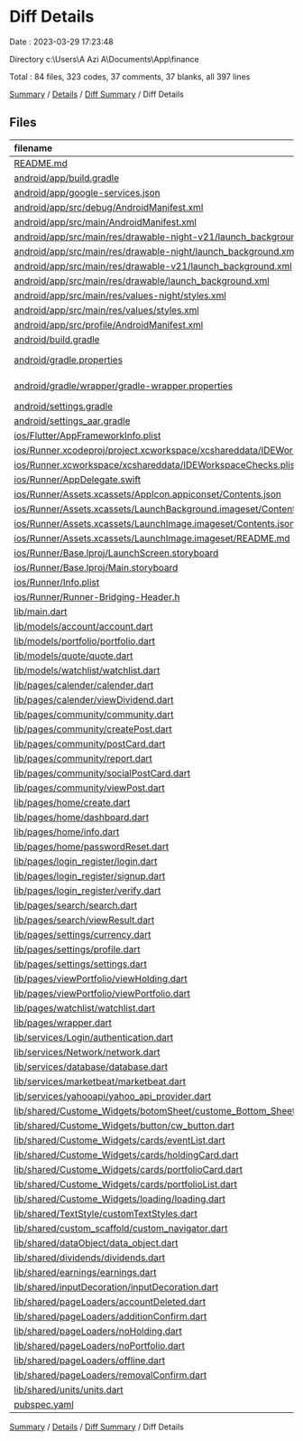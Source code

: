 # Diff Details

Date : 2023-03-29 17:23:48

Directory c:\\Users\\A Azi A\\Documents\\App\\finance

Total : 84 files,  323 codes, 37 comments, 37 blanks, all 397 lines

[Summary](results.md) / [Details](details.md) / [Diff Summary](diff.md) / Diff Details

## Files
| filename | language | code | comment | blank | total |
| :--- | :--- | ---: | ---: | ---: | ---: |
| [README.md](/README.md) | Markdown | 10 | 0 | 7 | 17 |
| [android/app/build.gradle](/android/app/build.gradle) | Groovy | 68 | 3 | 16 | 87 |
| [android/app/google-services.json](/android/app/google-services.json) | JSON | 71 | 0 | 0 | 71 |
| [android/app/src/debug/AndroidManifest.xml](/android/app/src/debug/AndroidManifest.xml) | XML | 5 | 3 | 4 | 12 |
| [android/app/src/main/AndroidManifest.xml](/android/app/src/main/AndroidManifest.xml) | XML | 35 | 10 | 4 | 49 |
| [android/app/src/main/res/drawable-night-v21/launch_background.xml](/android/app/src/main/res/drawable-night-v21/launch_background.xml) | XML | 9 | 0 | 0 | 9 |
| [android/app/src/main/res/drawable-night/launch_background.xml](/android/app/src/main/res/drawable-night/launch_background.xml) | XML | 9 | 0 | 0 | 9 |
| [android/app/src/main/res/drawable-v21/launch_background.xml](/android/app/src/main/res/drawable-v21/launch_background.xml) | XML | 9 | 0 | 0 | 9 |
| [android/app/src/main/res/drawable/launch_background.xml](/android/app/src/main/res/drawable/launch_background.xml) | XML | 9 | 0 | 0 | 9 |
| [android/app/src/main/res/values-night/styles.xml](/android/app/src/main/res/values-night/styles.xml) | XML | 10 | 9 | 0 | 19 |
| [android/app/src/main/res/values/styles.xml](/android/app/src/main/res/values/styles.xml) | XML | 11 | 9 | 0 | 20 |
| [android/app/src/profile/AndroidManifest.xml](/android/app/src/profile/AndroidManifest.xml) | XML | 5 | 3 | 2 | 10 |
| [android/build.gradle](/android/build.gradle) | Groovy | 32 | 0 | 6 | 38 |
| [android/gradle.properties](/android/gradle.properties) | Java Properties | 4 | 0 | 1 | 5 |
| [android/gradle/wrapper/gradle-wrapper.properties](/android/gradle/wrapper/gradle-wrapper.properties) | Java Properties | 5 | 1 | 1 | 7 |
| [android/settings.gradle](/android/settings.gradle) | Groovy | 8 | 0 | 4 | 12 |
| [android/settings_aar.gradle](/android/settings_aar.gradle) | Groovy | 1 | 0 | 1 | 2 |
| [ios/Flutter/AppFrameworkInfo.plist](/ios/Flutter/AppFrameworkInfo.plist) | XML | 26 | 0 | 1 | 27 |
| [ios/Runner.xcodeproj/project.xcworkspace/xcshareddata/IDEWorkspaceChecks.plist](/ios/Runner.xcodeproj/project.xcworkspace/xcshareddata/IDEWorkspaceChecks.plist) | XML | 8 | 0 | 1 | 9 |
| [ios/Runner.xcworkspace/xcshareddata/IDEWorkspaceChecks.plist](/ios/Runner.xcworkspace/xcshareddata/IDEWorkspaceChecks.plist) | XML | 8 | 0 | 1 | 9 |
| [ios/Runner/AppDelegate.swift](/ios/Runner/AppDelegate.swift) | Swift | 12 | 0 | 2 | 14 |
| [ios/Runner/Assets.xcassets/AppIcon.appiconset/Contents.json](/ios/Runner/Assets.xcassets/AppIcon.appiconset/Contents.json) | JSON | 122 | 0 | 1 | 123 |
| [ios/Runner/Assets.xcassets/LaunchBackground.imageset/Contents.json](/ios/Runner/Assets.xcassets/LaunchBackground.imageset/Contents.json) | JSON | 52 | 0 | 1 | 53 |
| [ios/Runner/Assets.xcassets/LaunchImage.imageset/Contents.json](/ios/Runner/Assets.xcassets/LaunchImage.imageset/Contents.json) | JSON | 56 | 0 | 1 | 57 |
| [ios/Runner/Assets.xcassets/LaunchImage.imageset/README.md](/ios/Runner/Assets.xcassets/LaunchImage.imageset/README.md) | Markdown | 3 | 0 | 2 | 5 |
| [ios/Runner/Base.lproj/LaunchScreen.storyboard](/ios/Runner/Base.lproj/LaunchScreen.storyboard) | XML | 43 | 1 | 0 | 44 |
| [ios/Runner/Base.lproj/Main.storyboard](/ios/Runner/Base.lproj/Main.storyboard) | XML | 25 | 1 | 1 | 27 |
| [ios/Runner/Info.plist](/ios/Runner/Info.plist) | XML | 47 | 0 | 0 | 47 |
| [ios/Runner/Runner-Bridging-Header.h](/ios/Runner/Runner-Bridging-Header.h) | C++ | 1 | 0 | 1 | 2 |
| [lib/main.dart](/lib/main.dart) | Dart | 4 | -1 | 0 | 3 |
| [lib/models/account/account.dart](/lib/models/account/account.dart) | Dart | -3 | 0 | 0 | -3 |
| [lib/models/portfolio/portfolio.dart](/lib/models/portfolio/portfolio.dart) | Dart | 0 | 0 | 1 | 1 |
| [lib/models/quote/quote.dart](/lib/models/quote/quote.dart) | Dart | 10 | 0 | 2 | 12 |
| [lib/models/watchlist/watchlist.dart](/lib/models/watchlist/watchlist.dart) | Dart | 6 | 0 | 3 | 9 |
| [lib/pages/calender/calender.dart](/lib/pages/calender/calender.dart) | Dart | 81 | 2 | 5 | 88 |
| [lib/pages/calender/viewDividend.dart](/lib/pages/calender/viewDividend.dart) | Dart | -2 | 0 | 0 | -2 |
| [lib/pages/community/community.dart](/lib/pages/community/community.dart) | Dart | -97 | -1 | -7 | -105 |
| [lib/pages/community/createPost.dart](/lib/pages/community/createPost.dart) | Dart | -104 | 0 | -7 | -111 |
| [lib/pages/community/postCard.dart](/lib/pages/community/postCard.dart) | Dart | -254 | -4 | -15 | -273 |
| [lib/pages/community/report.dart](/lib/pages/community/report.dart) | Dart | -155 | 0 | -12 | -167 |
| [lib/pages/community/socialPostCard.dart](/lib/pages/community/socialPostCard.dart) | Dart | -202 | -1 | -17 | -220 |
| [lib/pages/community/viewPost.dart](/lib/pages/community/viewPost.dart) | Dart | -159 | -5 | -14 | -178 |
| [lib/pages/home/create.dart](/lib/pages/home/create.dart) | Dart | 10 | 0 | 1 | 11 |
| [lib/pages/home/dashboard.dart](/lib/pages/home/dashboard.dart) | Dart | -185 | 0 | -31 | -216 |
| [lib/pages/home/info.dart](/lib/pages/home/info.dart) | Dart | 14 | 1 | 8 | 23 |
| [lib/pages/home/passwordReset.dart](/lib/pages/home/passwordReset.dart) | Dart | -2 | -1 | -1 | -4 |
| [lib/pages/login_register/login.dart](/lib/pages/login_register/login.dart) | Dart | -22 | 0 | 0 | -22 |
| [lib/pages/login_register/signup.dart](/lib/pages/login_register/signup.dart) | Dart | -39 | 0 | 1 | -38 |
| [lib/pages/login_register/verify.dart](/lib/pages/login_register/verify.dart) | Dart | -4 | -1 | -1 | -6 |
| [lib/pages/search/search.dart](/lib/pages/search/search.dart) | Dart | -8 | 0 | 0 | -8 |
| [lib/pages/search/viewResult.dart](/lib/pages/search/viewResult.dart) | Dart | 17 | 0 | 0 | 17 |
| [lib/pages/settings/currency.dart](/lib/pages/settings/currency.dart) | Dart | 1 | 0 | 1 | 2 |
| [lib/pages/settings/profile.dart](/lib/pages/settings/profile.dart) | Dart | -70 | -3 | -3 | -76 |
| [lib/pages/settings/settings.dart](/lib/pages/settings/settings.dart) | Dart | 22 | 0 | 1 | 23 |
| [lib/pages/viewPortfolio/viewHolding.dart](/lib/pages/viewPortfolio/viewHolding.dart) | Dart | 11 | 0 | 3 | 14 |
| [lib/pages/viewPortfolio/viewPortfolio.dart](/lib/pages/viewPortfolio/viewPortfolio.dart) | Dart | 143 | -1 | 20 | 162 |
| [lib/pages/watchlist/watchlist.dart](/lib/pages/watchlist/watchlist.dart) | Dart | 158 | 0 | 19 | 177 |
| [lib/pages/wrapper.dart](/lib/pages/wrapper.dart) | Dart | 58 | -2 | 6 | 62 |
| [lib/services/Login/authentication.dart](/lib/services/Login/authentication.dart) | Dart | 2 | 0 | -1 | 1 |
| [lib/services/Network/network.dart](/lib/services/Network/network.dart) | Dart | -31 | -1 | -5 | -37 |
| [lib/services/database/database.dart](/lib/services/database/database.dart) | Dart | -29 | -2 | -7 | -38 |
| [lib/services/marketbeat/marketbeat.dart](/lib/services/marketbeat/marketbeat.dart) | Dart | -4 | 0 | 0 | -4 |
| [lib/services/yahooapi/yahoo_api_provider.dart](/lib/services/yahooapi/yahoo_api_provider.dart) | Dart | -19 | -16 | -17 | -52 |
| [lib/shared/Custome_Widgets/botomSheet/custome_Bottom_Sheet.dart](/lib/shared/Custome_Widgets/botomSheet/custome_Bottom_Sheet.dart) | Dart | 84 | 0 | 3 | 87 |
| [lib/shared/Custome_Widgets/button/cw_button.dart](/lib/shared/Custome_Widgets/button/cw_button.dart) | Dart | 14 | 0 | 1 | 15 |
| [lib/shared/Custome_Widgets/cards/eventList.dart](/lib/shared/Custome_Widgets/cards/eventList.dart) | Dart | 1 | 0 | 0 | 1 |
| [lib/shared/Custome_Widgets/cards/holdingCard.dart](/lib/shared/Custome_Widgets/cards/holdingCard.dart) | Dart | 6 | 0 | 0 | 6 |
| [lib/shared/Custome_Widgets/cards/portfolioCard.dart](/lib/shared/Custome_Widgets/cards/portfolioCard.dart) | Dart | -36 | 0 | 0 | -36 |
| [lib/shared/Custome_Widgets/cards/portfolioList.dart](/lib/shared/Custome_Widgets/cards/portfolioList.dart) | Dart | -36 | 0 | 0 | -36 |
| [lib/shared/Custome_Widgets/loading/loading.dart](/lib/shared/Custome_Widgets/loading/loading.dart) | Dart | 0 | -2 | 0 | -2 |
| [lib/shared/TextStyle/customTextStyles.dart](/lib/shared/TextStyle/customTextStyles.dart) | Dart | 3 | 1 | 1 | 5 |
| [lib/shared/custom_scaffold/custom_navigator.dart](/lib/shared/custom_scaffold/custom_navigator.dart) | Dart | 41 | -62 | 3 | -18 |
| [lib/shared/dataObject/data_object.dart](/lib/shared/dataObject/data_object.dart) | Dart | 2 | 0 | 0 | 2 |
| [lib/shared/dividends/dividends.dart](/lib/shared/dividends/dividends.dart) | Dart | 1 | 0 | 0 | 1 |
| [lib/shared/earnings/earnings.dart](/lib/shared/earnings/earnings.dart) | Dart | -1 | 0 | 0 | -1 |
| [lib/shared/inputDecoration/inputDecoration.dart](/lib/shared/inputDecoration/inputDecoration.dart) | Dart | 16 | 0 | 0 | 16 |
| [lib/shared/pageLoaders/accountDeleted.dart](/lib/shared/pageLoaders/accountDeleted.dart) | Dart | 61 | 0 | 3 | 64 |
| [lib/shared/pageLoaders/additionConfirm.dart](/lib/shared/pageLoaders/additionConfirm.dart) | Dart | 82 | 0 | 4 | 86 |
| [lib/shared/pageLoaders/noHolding.dart](/lib/shared/pageLoaders/noHolding.dart) | Dart | 34 | 0 | 4 | 38 |
| [lib/shared/pageLoaders/noPortfolio.dart](/lib/shared/pageLoaders/noPortfolio.dart) | Dart | 53 | 0 | 4 | 57 |
| [lib/shared/pageLoaders/offline.dart](/lib/shared/pageLoaders/offline.dart) | Dart | 2 | 0 | 0 | 2 |
| [lib/shared/pageLoaders/removalConfirm.dart](/lib/shared/pageLoaders/removalConfirm.dart) | Dart | 82 | 0 | 4 | 86 |
| [lib/shared/units/units.dart](/lib/shared/units/units.dart) | Dart | 12 | 0 | 7 | 19 |
| [pubspec.yaml](/pubspec.yaml) | YAML | 50 | 96 | 12 | 158 |

[Summary](results.md) / [Details](details.md) / [Diff Summary](diff.md) / Diff Details